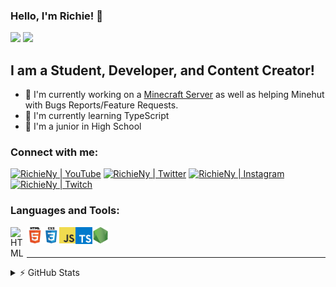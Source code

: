 ### Hello, I'm Richie! 👋
<img src="https://img.shields.io/twitter/follow/RichieNyy?color=%231DA1F2&label=Follow&logo=twitter&style=for-the-badge">
<img src="https://img.shields.io/discord/239599059415859200?color=%237289DA&label=Minehut!&logo=Discord&style=for-the-badge">
<br />

## I am a Student, Developer, and Content Creator!
- 🔭 I'm currently working on a [Minecraft Server][award] as well as helping Minehut with Bugs Reports/Feature Requests.
- 🌱 I'm currently learning TypeScript
- 📒 I'm a junior in High School

### Connect with me:

[<img width="22" src="https://cdn.jsdelivr.net/npm/simple-icons@v3/icons/youtube.svg" alt="RichieNy | YouTube"/>][youtube]
[<img width="22" src="https://cdn.jsdelivr.net/npm/simple-icons@v3/icons/twitter.svg" alt="RichieNy | Twitter"/>][twitter]
[<img width="22" src="https://simpleicons.org/icons/tiktok.svg" alt="RichieNy | Instagram"/>][tiktok]
[<img width="22" src="https://cdn.jsdelivr.net/npm/simple-icons@v3/icons/twitch.svg" alt="RichieNy | Twitch"/>][twitch]


### Languages and Tools:
<img align="left" alt="HTML" width="26px" src="https://simpleicons.org/icons/visualstudiocode.svg">
<img align="left" alt="HTML" width="26px" src="https://raw.githubusercontent.com/github/explore/80688e429a7d4ef2fca1e82350fe8e3517d3494d/topics/html/html.png">
<img align="left" alt="CSS" width="26px" src="https://raw.githubusercontent.com/github/explore/80688e429a7d4ef2fca1e82350fe8e3517d3494d/topics/css/css.png">
<img align="left" alt="Javascript" width="26px" src="https://raw.githubusercontent.com/github/explore/80688e429a7d4ef2fca1e82350fe8e3517d3494d/topics/javascript/javascript.png">
<img align="left" alt="TypeScript" width="27px" src="https://raw.githubusercontent.com/github/explore/80688e429a7d4ef2fca1e82350fe8e3517d3494d/topics/typescript/typescript.png">
<img align="left" alt="NodeJS" width="26px" src="https://raw.githubusercontent.com/github/explore/80688e429a7d4ef2fca1e82350fe8e3517d3494d/topics/nodejs/nodejs.png">

<br />
<br />
<!-- 
### 📺 Latest YouTube Videos-->
<!-- YOUTUBE:START -->
<!-- YOUTUBE:END -->

---

<details>
    <summary>⚡ GitHub Stats</summary>

<img align="left" alt="RichieNy's Github Stats" src="https://github-readme-stats.richieny.vercel.app/api?username=RichieNy&show_icons=true&hide_border=true" />

</details>

[youtube]: https://www.youtube.com/channel/UChpZFH57DWLRvBfq-f5ZXyw
[twitter]: https://twitter.com/RichieNyy
[tiktok]: https://www.tiktok.com/@richienyy
[twitch]: https://twitch.tv/RichieNy
[award]: https://google.com/
